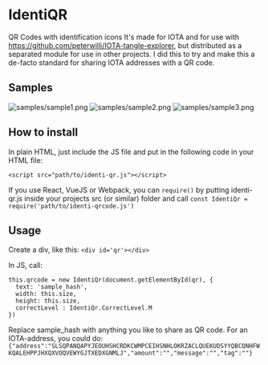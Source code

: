 # IdentiQR

QR Codes with identification icons It's made for IOTA and for use with <https://github.com/peterwilli/IOTA-tangle-explorer>, but distributed as a separated module for use in other projects. I did this to try and make this a de-facto standard for sharing IOTA addresses with a QR code.

## Samples

![samples/sample1.png](samples/sample1.png]) ![samples/sample2.png](samples/sample2.png]) ![samples/sample3.png](samples/sample2.png])

## How to install

In plain HTML, just include the JS file and put in the following code in your HTML file:

```
<script src="path/to/identi-qr.js"></script>
```

If you use React, VueJS or Webpack, you can `require()` by putting identi-qr.js inside your projects src (or similar) folder and call `const IdentiQr = require('path/to/identi-qrcode.js')`

## Usage

Create a div, like this: `<div id='qr'></div>`

In JS, call:

```
this.qrcode = new IdentiQr(document.getElementById(qr), {
  text: 'sample_hash',
  width: this.size,
  height: this.size,
  correctLevel : IdentiQr.CorrectLevel.M
})
```

Replace sample_hash with anything you like to share as QR code. For an IOTA-address, you could do: `{"address":"SLSQPANQAPYJEOUHSHCRDKCWMPCEIHSNHLOKRZACLQUEKUDSYYQBCQNHFWKQALEHPPJHXQXVOQVEWYGJTXEDXGNMLJ","amount":"","message":"","tag":""}`
